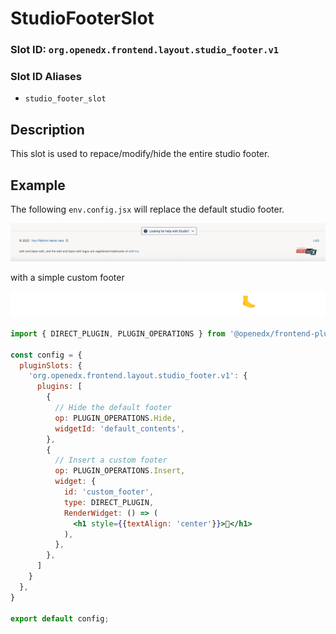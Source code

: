 # StudioFooterSlot

### Slot ID: `org.openedx.frontend.layout.studio_footer.v1`

### Slot ID Aliases
* `studio_footer_slot`

## Description

This slot is used to repace/modify/hide the entire studio footer.

## Example

The following `env.config.jsx` will replace the default studio footer.

![Screenshot of default studio footer](./images/default_studio_footer.png)

with a simple custom footer

![Screenshot of custom footer](./images/custom_footer.png)

```jsx
import { DIRECT_PLUGIN, PLUGIN_OPERATIONS } from '@openedx/frontend-plugin-framework';

const config = {
  pluginSlots: {
    'org.openedx.frontend.layout.studio_footer.v1': {
      plugins: [
        {
          // Hide the default footer
          op: PLUGIN_OPERATIONS.Hide,
          widgetId: 'default_contents',
        },
        {
          // Insert a custom footer
          op: PLUGIN_OPERATIONS.Insert,
          widget: {
            id: 'custom_footer',
            type: DIRECT_PLUGIN,
            RenderWidget: () => (
              <h1 style={{textAlign: 'center'}}>🦶</h1>
            ),
          },
        },
      ]
    }
  },
}

export default config;
```
